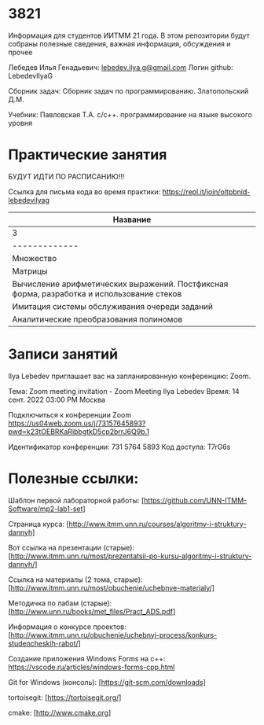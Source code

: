 # 3821
Информация для студентов ИИТММ 21 года.
В этом репозитории будут собраны полезные сведения, важная информация, обсуждения и прочее

Лебедев Илья Генадьевич: lebedev.ilya.g@gmail.com
Логин github: LebedevIlyaG 

Сборник задач:
Сборник задач по программированию. Златопольский Д.М.

Учебник:
Павловская Т.А. с/с++. программирование на языке высокого уровня

# Практические занятия

БУДУТ ИДТИ ПО РАСПИСАНИЮ!!!

Ссылка для письма кода во время практики: https://repl.it/join/oltpbnid-lebedevilyag

|Название|
|-------------|
|3|семестр|
|-------------|
|Множество|
|Матрицы|
|Вычисление арифметических выражений. Постфиксная форма, разработка и использование стеков|
|Имитация системы обслуживания очереди заданий|
|Аналитические преобразования полиномов|

# Записи занятий

﻿Ilya Lebedev приглашает вас на запланированную конференцию: Zoom.

Тема: Zoom meeting invitation - Zoom Meeting Ilya Lebedev
Время: 14 сент. 2022 03:00 PM Москва

Подключиться к конференции Zoom
https://us04web.zoom.us/j/73157645893?pwd=k23tOEBRKaRibbgtkD5cp2brrJ6Q9b.1

Идентификатор конференции: 731 5764 5893
Код доступа: T7rG6s



# Полезные ссылки:

Шаблон первой лабораторной работы: [https://github.com/UNN-ITMM-Software/mp2-lab1-set]

Страница курса: [http://www.itmm.unn.ru/courses/algoritmy-i-struktury-dannyh]

Вот ссылка на презентации (старые): [http://www.itmm.unn.ru/most/prezentatsii-po-kursu-algoritmy-i-struktury-dannyh/]

Ссылка на материалы (2 тома, старые): [http://www.itmm.unn.ru/most/obuchenie/uchebnye-materialy/]

Методичка по лабам (старые): [http://www.unn.ru/books/met_files/Pract_ADS.pdf]


Информация о конкурсе проектов: [http://www.itmm.unn.ru/obuchenie/uchebnyj-process/konkurs-studencheskih-rabot/]

Создание приложения Windows Forms на c++: https://vscode.ru/articles/windows-forms-cpp.html

Git for Windows (консоль): [https://git-scm.com/downloads] 

tortoisegit: [https://tortoisegit.org/]

cmake: [http://www.cmake.org]

